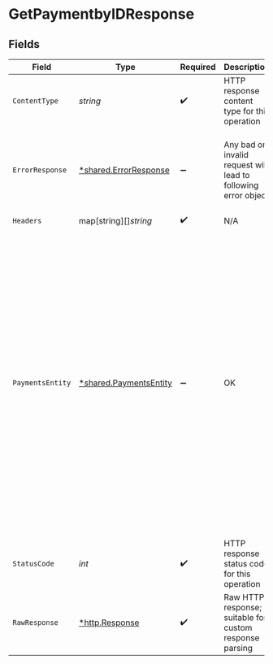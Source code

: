 # GetPaymentbyIDResponse


## Fields

| Field                                                                                                                                                                                                                                                                                                                                                                                                                                                                                                                                              | Type                                                                                                                                                                                                                                                                                                                                                                                                                                                                                                                                               | Required                                                                                                                                                                                                                                                                                                                                                                                                                                                                                                                                           | Description                                                                                                                                                                                                                                                                                                                                                                                                                                                                                                                                        | Example                                                                                                                                                                                                                                                                                                                                                                                                                                                                                                                                            |
| -------------------------------------------------------------------------------------------------------------------------------------------------------------------------------------------------------------------------------------------------------------------------------------------------------------------------------------------------------------------------------------------------------------------------------------------------------------------------------------------------------------------------------------------------- | -------------------------------------------------------------------------------------------------------------------------------------------------------------------------------------------------------------------------------------------------------------------------------------------------------------------------------------------------------------------------------------------------------------------------------------------------------------------------------------------------------------------------------------------------- | -------------------------------------------------------------------------------------------------------------------------------------------------------------------------------------------------------------------------------------------------------------------------------------------------------------------------------------------------------------------------------------------------------------------------------------------------------------------------------------------------------------------------------------------------- | -------------------------------------------------------------------------------------------------------------------------------------------------------------------------------------------------------------------------------------------------------------------------------------------------------------------------------------------------------------------------------------------------------------------------------------------------------------------------------------------------------------------------------------------------- | -------------------------------------------------------------------------------------------------------------------------------------------------------------------------------------------------------------------------------------------------------------------------------------------------------------------------------------------------------------------------------------------------------------------------------------------------------------------------------------------------------------------------------------------------- |
| `ContentType`                                                                                                                                                                                                                                                                                                                                                                                                                                                                                                                                      | *string*                                                                                                                                                                                                                                                                                                                                                                                                                                                                                                                                           | :heavy_check_mark:                                                                                                                                                                                                                                                                                                                                                                                                                                                                                                                                 | HTTP response content type for this operation                                                                                                                                                                                                                                                                                                                                                                                                                                                                                                      |                                                                                                                                                                                                                                                                                                                                                                                                                                                                                                                                                    |
| `ErrorResponse`                                                                                                                                                                                                                                                                                                                                                                                                                                                                                                                                    | [*shared.ErrorResponse](../../../pkg/models/shared/errorresponse.md)                                                                                                                                                                                                                                                                                                                                                                                                                                                                               | :heavy_minus_sign:                                                                                                                                                                                                                                                                                                                                                                                                                                                                                                                                 | Any bad or invalid request will lead to following error object                                                                                                                                                                                                                                                                                                                                                                                                                                                                                     | {<br/>"message": "bad URL, please check API documentation",<br/>"code": "request_failed",<br/>"type": "invalid_request_error"<br/>}                                                                                                                                                                                                                                                                                                                                                                                                                |
| `Headers`                                                                                                                                                                                                                                                                                                                                                                                                                                                                                                                                          | map[string][]*string*                                                                                                                                                                                                                                                                                                                                                                                                                                                                                                                              | :heavy_check_mark:                                                                                                                                                                                                                                                                                                                                                                                                                                                                                                                                 | N/A                                                                                                                                                                                                                                                                                                                                                                                                                                                                                                                                                |                                                                                                                                                                                                                                                                                                                                                                                                                                                                                                                                                    |
| `PaymentsEntity`                                                                                                                                                                                                                                                                                                                                                                                                                                                                                                                                   | [*shared.PaymentsEntity](../../../pkg/models/shared/paymentsentity.md)                                                                                                                                                                                                                                                                                                                                                                                                                                                                             | :heavy_minus_sign:                                                                                                                                                                                                                                                                                                                                                                                                                                                                                                                                 | OK                                                                                                                                                                                                                                                                                                                                                                                                                                                                                                                                                 | {<br/>"cf_payment_id": 12376123,<br/>"order_id": "order_8123",<br/>"entity": "payment",<br/>"payment_currency": "INR",<br/>"order_amount": 10.01,<br/>"is_captured": true,<br/>"payment_group": "upi",<br/>"authorization": null,<br/>"payment_method": {<br/>"upi": {<br/>"channel": "collect",<br/>"upi_id": "rohit@icici"<br/>}<br/>},<br/>"payment_amount": 10.01,<br/>"payment_time": "2021-07-23T12:15:06+05:30",<br/>"payment_completion_time": "2021-07-23T12:18:59+05:30",<br/>"payment_status": "SUCCESS",<br/>"payment_message": "Transaction successful",<br/>"bank_reference": "P78112898712",<br/>"auth_id": "A898101"<br/>} |
| `StatusCode`                                                                                                                                                                                                                                                                                                                                                                                                                                                                                                                                       | *int*                                                                                                                                                                                                                                                                                                                                                                                                                                                                                                                                              | :heavy_check_mark:                                                                                                                                                                                                                                                                                                                                                                                                                                                                                                                                 | HTTP response status code for this operation                                                                                                                                                                                                                                                                                                                                                                                                                                                                                                       |                                                                                                                                                                                                                                                                                                                                                                                                                                                                                                                                                    |
| `RawResponse`                                                                                                                                                                                                                                                                                                                                                                                                                                                                                                                                      | [*http.Response](https://pkg.go.dev/net/http#Response)                                                                                                                                                                                                                                                                                                                                                                                                                                                                                             | :heavy_check_mark:                                                                                                                                                                                                                                                                                                                                                                                                                                                                                                                                 | Raw HTTP response; suitable for custom response parsing                                                                                                                                                                                                                                                                                                                                                                                                                                                                                            |                                                                                                                                                                                                                                                                                                                                                                                                                                                                                                                                                    |